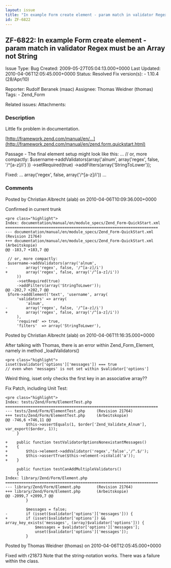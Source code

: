 ```yaml
---
layout: issue
title: "In example Form create element - param match in validator Regex must be an Array not String"
id: ZF-6822
---
```


ZF-6822: In example Form create element - param match in validator Regex must be an Array not String
----------------------------------------------------------------------------------------------------

 Issue Type: Bug Created: 2009-05-27T05:04:13.000+0000 Last Updated: 2010-04-06T12:05:45.000+0000 Status: Resolved Fix version(s): - 1.10.4 (28/Apr/10)
 
 Reporter:  Rudolf Beranek (maac)  Assignee:  Thomas Weidner (thomas)  Tags: - Zend\_Form
 
 Related issues: 
 Attachments: 
### Description

Little fix problem in documentation.

[http://framework.zend.com/manual/en/…](http://framework.zend.com/manual/en/zend.form.quickstart.html)

Passage - The final element setup might look like this: ... // or, more compactly: $username->addValidators(array('alnum', array('regex', false, '/^[a-z]/i') )) ->setRequired(true) ->addFilters(array('StringToLower'));

Fixed: ... array('regex', false, array('/^[a-z]/i')) ...

 

 

### Comments

Posted by Christian Albrecht (alab) on 2010-04-06T10:09:36.000+0000

Confirmed in current trunk

 
    <pre class="highlight">
    Index: documentation/manual/en/module_specs/Zend_Form-QuickStart.xml
    ===================================================================
    --- documentation/manual/en/module_specs/Zend_Form-QuickStart.xml       (Revision 21764)
    +++ documentation/manual/en/module_specs/Zend_Form-QuickStart.xml       (Arbeitskopie)
    @@ -183,7 +183,7 @@
     
     // or, more compactly:
     $username->addValidators(array('alnum',
    -        array('regex', false, '/^[a-z]/i')
    +        array('regex', false, array('/^[a-z]/i'))
         ))
         ->setRequired(true)
         ->addFilters(array('StringToLower'));
    @@ -202,7 +202,7 @@
     $form->addElement('text', 'username', array(
         'validators' => array(
             'alnum',
    -        array('regex', false, '/^[a-z]/i')
    +        array('regex', false, array('/^[a-z]/i'))
         ),
         'required' => true,
         'filters'  => array('StringToLower'),


 

 

Posted by Christian Albrecht (alab) on 2010-04-06T11:16:35.000+0000

After talking with Thomas, there is an error within Zend\_Form\_Element, namely in method \_loadValidators()

 
    <pre class="highlight">
    isset($validator['options']['messages']) === true
    // even when 'messages' is not set within $validator['options']


Weird thing, isset only checks the first key in an associative array??

Fix Patch, including Unit Test:

 
    <pre class="highlight">
    Index: tests/Zend/Form/ElementTest.php
    ===================================================================
    --- tests/Zend/Form/ElementTest.php     (Revision 21764)
    +++ tests/Zend/Form/ElementTest.php     (Arbeitskopie)
    @@ -746,6 +746,11 @@
             $this->assertEquals(1, $order['Zend_Validate_Alnum'], var_export($order, 1));
         }
     
    +    public function testValidatorOptionsNonexistantMessages()
    +    {
    +        $this->element->addValidator('regex','false','/^.$/');
    +        $this->assertTrue($this->element->isValid('a'));
    +    }
     
         public function testCanAddMultipleValidators()
         {
    Index: library/Zend/Form/Element.php
    ===================================================================
    --- library/Zend/Form/Element.php       (Revision 21764)
    +++ library/Zend/Form/Element.php       (Arbeitskopie)
    @@ -2099,7 +2099,7 @@
             }
     
             $messages = false;
    -        if (isset($validator['options']['messages'])) {
    +        if (isset($validator['options']) && array_key_exists('messages', (array)$validator['options'])) {
                 $messages = $validator['options']['messages'];
                 unset($validator['options']['messages']);
             }
    


 

 

Posted by Thomas Weidner (thomas) on 2010-04-06T12:05:45.000+0000

Fixed with r21873 Note that the string-notation works. There was a failure within the class.

 

 
